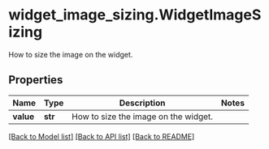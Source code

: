 # widget_image_sizing.WidgetImageSizing

How to size the image on the widget.
## Properties
Name | Type | Description | Notes
------------ | ------------- | ------------- | -------------
**value** | **str** | How to size the image on the widget. | 

[[Back to Model list]](README.md#documentation-for-models) [[Back to API list]](README.md#documentation-for-api-endpoints) [[Back to README]](README.md)


